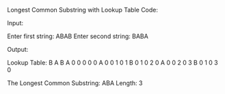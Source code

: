 Longest Common Substring with Lookup Table Code:

Input:

Enter first string: ABAB
Enter second string: BABA

Output:

Lookup Table:
     B  A  B  A
   0  0  0  0  0
A  0  0  1  0  1
B  0  1  0  2  0
A  0  0  2  0  3
B  0  1  0  3  0

The Longest Common Substring: ABA
Length: 3
